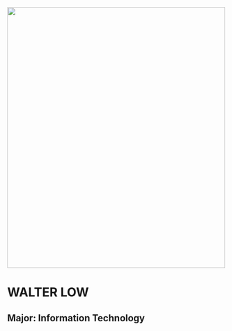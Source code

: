 <body>
  <img src = "/downloads/img_2188.jpg" width = "500" height = "600">
  <h1> WALTER LOW </h1>
  <h2> Major: Information Technology </h2>
</body>
